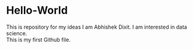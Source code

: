 # Hello-World
This is repository for my ideas
I am Abhishek Dixit. I am interested in data science.                    
This is my first Github file. 
